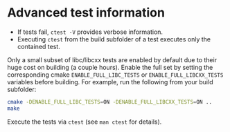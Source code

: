 Advanced test information
==========================

* If tests fail, `ctest -V` provides verbose information.
* Executing `ctest` from the build subfolder of a test executes only the contained test.

Only a small subset of libc/libcxx tests are enabled by default due to their huge
cost on building (a couple hours). Enable the full set by setting the corresponding cmake
`ENABLE_FULL_LIBC_TESTS` or `ENABLE_FULL_LIBCXX_TESTS` variables before building.
For example, run the following from your build subfolder:

```bash
cmake -DENABLE_FULL_LIBC_TESTS=ON -DENABLE_FULL_LIBCXX_TESTS=ON ..
make
```

Execute the tests via `ctest` (see `man ctest` for details).
